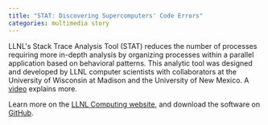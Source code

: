 ```yaml
---
title: "STAT: Discovering Supercomputers' Code Errors"
categories: multimedia story
---
```


LLNL's Stack Trace Analysis Tool (STAT) reduces the number of processes requiring more in-depth analysis by organizing processes within a parallel application based on behavioral patterns. This analytic tool was designed and developed by LLNL computer scientists with collaborators at the University of Wisconsin at Madison and the University of New Mexico.  A [video](https://youtu.be/Lv8rR03ez04) explains more.

Learn more on the [LLNL Computing website](https://computing.llnl.gov/projects/stat/discovering-computers-code-errors), and download the software on [GitHub](https://github.com/LLNL/STAT).
